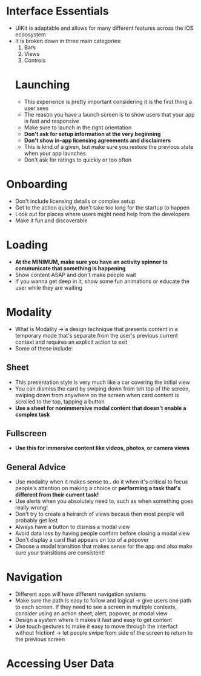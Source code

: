 # Interface Essentials 
-  UIKit is adaptable and allows for many different features across the iOS ecoosystem
-  It is broken down in three main categories: 
	1. Bars
	2. Views 
	3. Controls
	# Launching 
	- This experience is pretty important considering it is the first thing a user sees 
	- The reason you have a launch screen is to show users that your app is fast and responsive 
	- Make sure to launch in the right orientation
	- **Don't ask for setup information at the very beginning**
	- **Don't show in-app licensing agreements and disclaimers**
	- This is kind of a given, but make sure you restore the previous state when your app launches
	- Don't ask for ratings to quickly or too often
# Onboarding
- Don't include licensing details or complex setup 
- Get to the action quickly, don't take too long for the startup to happen
- Look out for places where users might need help from the developers 
- Make it fun and discoverable 
# Loading 
- **At the MINIMUM, make sure you have an activity spinner to communicate that something is happening**
-  Show content ASAP and don't make people wait 
-  If you wanna get deep in it, show some fun animations or educate the user while they are waiting
# Modality 
- What is Modality -> a design technique that presents content in a temporary mode that's separate from the user's previous current context and requires an explicit action to exit
- Some of these include:
## Sheet 
- This presentation style is very much like a car covering the initial view 
- You can dismiss the card by swiping down from teh top of the screen, swiping down from anywhere on the screen when card content is scrolled to the top, tapping a button
- **Use a sheet for nonimmersive modal content that doesn't enable a complex task**
## Fullscreen
- **Use this for immersive content like videos, photos, or camera views**
## General Advice
- Use modality when it makes sense to.. do it when it's critical to focus people's attention on making a choice or **performing a task that's different from their current task!**
- Use alerts when you absolutely need to, such as when something goes really wrong! 
- Don't try to create a heirarch of views becaus then most people will probably get lost 
- Always have a button to dismiss a modal view 
- Avoid data loss by having people confirm before closing a modal view 
- Don't display a card that appears on top of a popover 
- Choose a modal transition that makes sense for the app and also make sure your transitions are consistent! 
# Navigation 
- Different apps will have different navigation systems 
- Make sure the path is easy to follow and logical -> give users one path to each screen. If they need to see a screen in multiple contexts, consider using an action sheet, alert, popover, or modal view 
- Design a system where it makes it fast and easy to get content 
- Use touch gestures to make it easy to move through the interfact without friction! -> let people swipe from side of the screen to return to the previous screen
# Accessing User Data 